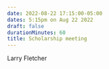 ```yaml
---
date: 2022-08-22 17:15:00-05:00
dates: 5:15pm on Aug 22 2022
draft: false
durationMinutes: 60
title: Scholarship meeting
---
```


Larry Fletcher